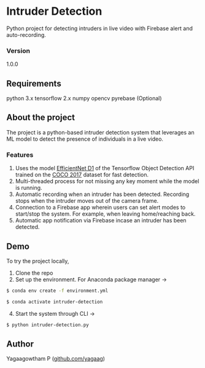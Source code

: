 # Intruder Detection

Python project for detecting intruders in live video with Firebase alert and auto-recording.

### Version

1.0.0

## Requirements

python 3.x
tensorflow 2.x
numpy
opencv
pyrebase (Optional)

## About the project

The project is a python-based intruder detection system that leverages an ML model to detect the presence of individuals in a live video.

### Features

1. Uses the model [EfficientNet D1](https://arxiv.org/abs/1911.09070) of the Tensorflow Object Detection API trained on the [COCO 2017](https://cocodataset.org/) dataset for fast detection.
2. Multi-threaded process for not missing any key moment while the model is running.
3. Automatic recording when an intruder has been detected. Recording stops when the intruder moves out of the camera frame.
4. Connection to a Firebase app wherein users can set alert modes to start/stop the system. For example, when leaving home/reaching back.
5. Automatic app notification via Firebase incase an intruder has been detected.

## Demo

To try the project locally,
1. Clone the repo
2. Set up the environment. For Anaconda package manager ->
```bash
$ conda env create -f environment.yml

$ conda activate intruder-detection
```
4. Start the system through CLI ->
```bash
$ python intruder-detection.py
```

## Author

Yagaagowtham P ([github.com/yagaag](https://github.com/yagaag))
